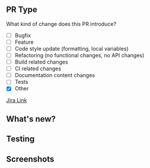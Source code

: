 ## PR Type
What kind of change does this PR introduce?
- [ ] Bugfix
- [ ] Feature
- [ ] Code style update (formatting, local variables)
- [ ] Refactoring (no functional changes, no API changes)
- [ ] Build related changes
- [ ] CI related changes
- [ ] Documentation content changes
- [ ] Tests
- [x] Other

[Jira Link](https://jira/x)

## What's new?

## Testing

## Screenshots
